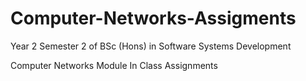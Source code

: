 # Computer-Networks-Assigments

Year 2 Semester 2 of BSc (Hons) in Software Systems Development

Computer Networks Module In Class Assignments

